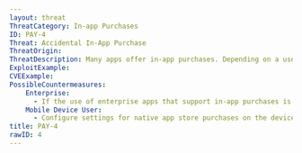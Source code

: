 ```yaml
---
layout: threat
ThreatCategory: In-app Purchases
ID: PAY-4
Threat: Accidental In-App Purchase
ThreatOrigin:
ThreatDescription: Many apps offer in-app purchases. Depending on a user's purchase settings, some of these purchases can be executed with one or two clicks, making accidental purchases probable.
ExploitExample:
CVEExample:
PossibleCountermeasures:
    Enterprise:
      - If the use of enterprise apps that support in-app purchases is authorized, consider the use of EMM/MDM solutions that offer policy settings to require user authentication for each access to the native app store.
    Mobile Device User:
      - Configure settings for native app store purchases on the device so that each purchase requires successful authentication. Alternatively, only enable the bypassing of authentication for purchases during a limited period following a successful authentication to the app store (e.g. within 15 minutes).
title: PAY-4
rawID: 4
---
```

